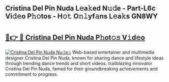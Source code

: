 ## Cristina Del Pin Nuda L𝚎a𝚔ed N𝚞𝚍e - Part-L6c Vi𝚍𝚎o P𝚑𝚘tos - H𝚘𝚝 O𝚗𝚕yf𝚊ns L𝚎a𝚔s GN8WY

# <h2><a href="http://kf6gfb.oniu.top/?m=Cristina+Del+Pin+Nuda">🔗👉 🔴 Cristina Del Pin Nuda P𝚑ot𝚘𝚜 V𝚒d𝚎o</a></h2>

[![Cristina Del Pin Nuda Nu𝚍e𝚜](https://i.imgur.com/0qMVB7G.gif)](http://kf6gfb.oniu.top/?m=Cristina+Del+Pin+Nuda)
Web-based entertainer and multimedia designer Cristina Del Pin Nuda, known for sharing dance and lifestyle ideas through trending dance trends and short videos. trailblazing innovator Cristina Del Pin Nuda, famed for their groundbreaking achievements and commitment to progress.  
